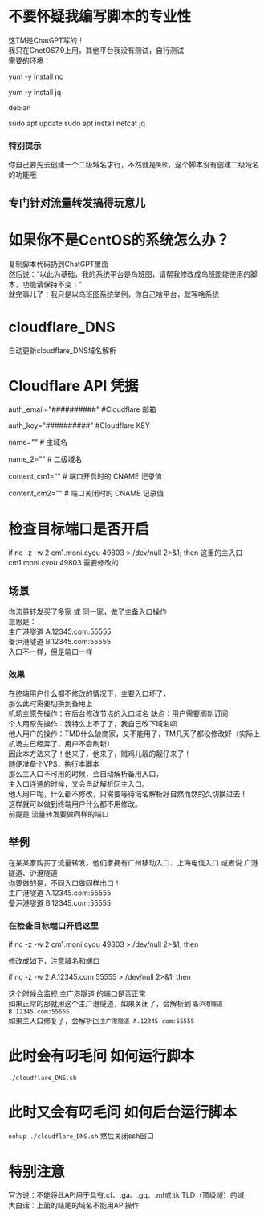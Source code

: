 # 不要怀疑我编写脚本的专业性
这TM是ChatGPT写的！<br>
我只在CnetOS7.9上用，其他平台我没有测试，自行测试<br>
需要的环境：<br>

yum -y install nc

yum -y install jq

debian

sudo apt update
sudo apt install netcat jq


### 特别提示
你自己要先去创建一个二级域名才行，不然就是`失败`，这个脚本没有创建二级域名的功能哦<br>


## 专门针对流量转发搞得玩意儿

# 如果你不是CentOS的系统怎么办？
复制脚本代码扔到ChatGPT里面<br>
然后说：“以此为基础，我的系统平台是乌班图，请帮我修改成乌班图能使用的脚本，功能请保持不变！”<br>
就完事儿了！我只是以乌班图系统举例，你自己啥平台，就写啥系统<br>

# cloudflare_DNS
自动更新cloudflare_DNS域名解析
# Cloudflare API 凭据
auth_email="##########" #Cloudflare 邮箱

auth_key="##########" #Cloudflare  KEY

name=""  # 主域名

name_2=""  # 二级域名

content_cm1=""  # 端口开启时的 CNAME 记录值

content_cm2=""  # 端口关闭时的 CNAME 记录值

# 检查目标端口是否开启
   if nc -z -w 2 cm1.moni.cyou 49803 > /dev/null 2>&1; then
这里的主入口 cm1.moni.cyou 49803 需要修改的
  
## 场景
你流量转发买了多家 或 同一家，做了主备入口操作<br>
意思是：<br>
主广港隧道 A.12345.com:55555<br>
备沪港隧道 B.12345.com:55555<br>
入口不一样，但是端口一样<br>
### 效果
在终端用户什么都不修改的情况下，主要入口坏了，<br>
那么此时需要切换到备用上<br>
机场主原先操作：在后台修改节点的入口域名 缺点：用户需要刷新订阅<br>
个人用原先操作：我特么上不了了，我自己改下域名呗<br>
他人用户的操作：TMD什么破商家，又不能用了，TM几天了都没修改好（实际上机场主已经弄了，用户不会刷新）<br>
因此本方法来了！他来了，他来了，贼鸡儿靓的靓仔来了！<br>
随便准备个VPS，执行本脚本<br>
那么主入口不可用的时候，会自动解析备用入口，<br>
主入口连通的时候，又会自动解析回主入口。<br>
他人用户呢，什么都不修改，只需要等待域名解析好自然而然的久切换过去！<br>
这样就可以做到终端用户什么都不用修改。<br>
前提是 流量转发要做同样的端口<br>

## 举例
在某某家购买了流量转发，他们家拥有广州移动入口、上海电信入口 或者说 广港隧道、沪港隧道<br>
你要做的是，不同入口做同样出口！<br>
主广港隧道 A.12345.com:55555<br>
备沪港隧道 B.12345.com:55555<br>

### 在检查目标端口开启这里
  if nc -z -w 2 cm1.moni.cyou 49803 > /dev/null 2>&1; then
  
  修改成如下，注意域名和端口<br>
  
 if nc -z -w 2 A.12345.com 55555 > /dev/null 2>&1; then
  
  这个时候会监视 主广港隧道 的端口是否正常<br>
  如果正常的那就用这个主广港隧道，如果关闭了，会解析到 `备沪港隧道 B.12345.com:55555`<br>
  如果主入口修复了，会解析回`主广港隧道 A.12345.com:55555`
  
# 此时会有叼毛问 如何运行脚本
`./cloudflare_DNS.sh`
# 此时又会有叼毛问 如何后台运行脚本
`nohup ./cloudflare_DNS.sh`
然后关闭ssh窗口


# 特别注意
官方说：不能将此API用于具有.cf、.ga、.gq、.ml或.tk TLD（顶级域）的域<br>
大白话：上面的结尾的域名不能用API操作<br>
